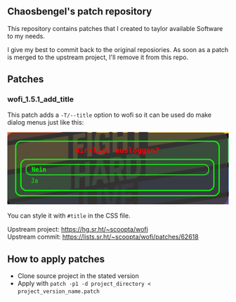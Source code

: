 ## Chaosbengel's patch repository

This repository contains patches that I created to taylor available Software
to my needs. 

I give my best to commit back to the original reposiories. As soon as a patch is
merged to the upstream project, I'll remove it from this repo.

## Patches

### wofi\_1.5.1\_add\_title

This patch adds a `-T/--title` option to wofi so it can be used do make
dialog menus just like this:

![Screenshot that shows a logout menu created with wofi. It shows a dialog question as title.](./img/wofi_title.png)

You can style it with `#title` in the CSS file.

Upstream project: <https://hg.sr.ht/~scoopta/wofi>  
Upstream commit: <https://lists.sr.ht/~scoopta/wofi/patches/62618>

## How to apply patches

- Clone source project in the stated version
- Apply with `patch -p1 -d project_directory < project_version_name.patch`

